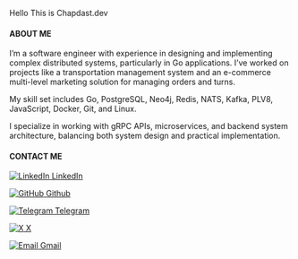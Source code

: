 Hello This is Chapdast.dev

#### ABOUT ME
I’m a software engineer with experience in designing and implementing complex distributed systems, particularly in Go applications. I’ve worked on projects like a transportation management system and an e-commerce multi-level marketing solution for managing orders and turns. 

My skill set includes Go, PostgreSQL, Neo4j, Redis, NATS, Kafka, PLV8, JavaScript, Docker, Git, and Linux. 

I specialize in working with gRPC APIs, microservices, and backend system architecture, balancing both system design and practical implementation.


#### CONTACT ME
[![LinkedIn](https://img.icons8.com/?size=15&id=13930&format=png&color=000000) LinkedIn](https://linkedin.com/in/chapdast)

[![GitHub](https://img.icons8.com/?size=15&id=12599&format=png&color=000000) Github]( https://github.com/chapdast)

[![Telegram](https://img.icons8.com/?size=15&id=63306&format=png&color=000000) Telegram]( https://t.me/chapdastdev)

[![X](https://img.icons8.com/?size=15&id=13963&format=png&color=000000) X](https://x.com/chapdastdev)

[![Email](https://img.icons8.com/?size=15&id=qyRpAggnV0zH&format=png&color=000000) Gmail]( mailto:chapdast.dev@gmail.com)



